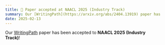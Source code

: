 ```yaml
---
title: 🎉 Paper accepted at NAACL 2025 (Industry Track)
summary: Our [WritingPath](https://arxiv.org/abs/2404.13919) paper has been accepted to **NAACL 2025 (Industry Track)**! 
date: 2025-02-13
---
```

Our [WritingPath](https://arxiv.org/abs/2404.13919) paper has been accepted to **NAACL 2025 (Industry Track)**! 